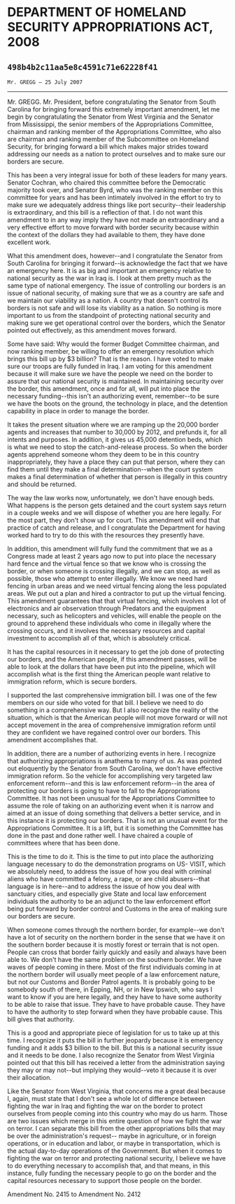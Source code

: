 # DEPARTMENT OF HOMELAND SECURITY APPROPRIATIONS ACT, 2008
## `498b4b2c11aa5e8c4591c71e62228f41`
`Mr. GREGG — 25 July 2007`

---


Mr. GREGG. Mr. President, before congratulating the Senator from 
South Carolina for bringing forward this extremely important amendment, 
let me begin by congratulating the Senator from West Virginia and the 
Senator from Mississippi, the senior members of the Appropriations 
Committee, chairman and ranking member of the Appropriations Committee, 
who also are chairman and ranking member of the Subcommittee on 
Homeland Security, for bringing forward a bill which makes major 
strides toward addressing our needs as a nation to protect ourselves 
and to make sure our borders are secure.

This has been a very integral issue for both of these leaders for 
many years. Senator Cochran, who chaired this committee before the 
Democratic majority took over, and Senator Byrd, who was the ranking 
member on this committee for years and has been intimately involved in 
the effort to try to make sure we adequately address things like port 
security--their leadership is extraordinary, and this bill is a 
reflection of that. I do not want this amendment to in any way imply 
they have not made an extraordinary and a very effective effort to move 
forward with border security because within the context of the dollars 
they had available to them, they have done excellent work.

What this amendment does, however--and I congratulate the Senator 
from South Carolina for bringing it forward--is acknowledge the fact 
that we have an emergency here. It is as big and important an emergency 
relative to national security as the war in Iraq is. I look at them 
pretty much as the same type of national emergency. The issue of 
controlling our borders is an issue of national security, of making 
sure that we as a country are safe and we maintain our viability as a 
nation. A country that doesn't control its borders is not safe and will 
lose its viability as a nation. So nothing is more important to us from 
the standpoint of protecting national security and making sure we get 
operational control over the borders, which the Senator pointed out 
effectively, as this amendment moves forward.

Some have said: Why would the former Budget Committee chairman, and 
now ranking member, be willing to offer an emergency resolution which 
brings this bill up by $3 billion? That is the reason. I have voted to 
make sure our troops are fully funded in Iraq. I am voting for this 
amendment because it will make sure we have the people we need on the 
border to assure that our national security is maintained. In 
maintaining security over the border, this amendment, once and for all, 
will put into place the necessary funding--this isn't an authorizing 
event, remember--to be sure we have the boots on the ground, the 
technology in place, and the detention capability in place in order to 
manage the border.

It takes the present situation where we are ramping up the 20,000 
border agents and increases that number to 30,000 by 2012, and prefunds 
it, for all intents and purposes. In addition, it gives us 45,000 
detention beds, which is what we need to stop the catch-and-release 
process. So when the border agents apprehend someone whom they deem to 
be in this country inappropriately, they have a place they can put that 
person, where they can find them until they make a final 
determination--when the court system makes a final determination of 
whether that person is illegally in this country and should be 
returned.

The way the law works now, unfortunately, we don't have enough beds. 
What happens is the person gets detained and the court system says 
return in a couple weeks and we will dispose of whether you are here 
legally. For the most part, they don't show up for court. This 
amendment will end that practice of catch and release, and I 
congratulate the Department for having worked hard to try to do this 
with the resources they presently have.

In addition, this amendment will fully fund the commitment that we as 
a Congress made at least 2 years ago now to put into place the 
necessary hard fence and the virtual fence so that we know who is 
crossing the border, or when someone is crossing illegally, and we can 
stop, as well as possible, those who attempt to enter illegally. We 
know we need hard fencing in urban areas and we need virtual fencing 
along the less populated areas. We put out a plan and hired a 
contractor to put up the virtual fencing. This amendment guarantees 
that that virtual fencing, which involves a lot of electronics and air 
observation through Predators and the equipment necessary, such as 
helicopters and vehicles, will enable the people on the ground to 
apprehend these individuals who come in illegally where the crossing 
occurs, and it involves the necessary resources and capital investment 
to accomplish all of that, which is absolutely critical.

It has the capital resources in it necessary to get the job done of 
protecting our borders, and the American people, if this amendment 
passes, will be able to look at the dollars that have been put into the 
pipeline, which will accomplish what is the first thing the American 
people want relative to immigration reform, which is secure borders.



I supported the last comprehensive immigration bill. I was one of the 
few members on our side who voted for that bill. I believe we need to 
do something in a comprehensive way. But I also recognize the reality 
of the situation, which is that the American people will not move 
forward or will not accept movement in the area of comprehensive 
immigration reform until they are confident we have regained control 
over our borders. This amendment accomplishes that.

In addition, there are a number of authorizing events in here. I 
recognize that authorizing appropriations is anathema to many of us. As 
was pointed out eloquently by the Senator from South Carolina, we don't 
have effective immigration reform. So the vehicle for accomplishing 
very targeted law enforcement reform--and this is law enforcement 
reform--in the area of protecting our borders is going to have to fall 
to the Appropriations Committee. It has not been unusual for the 
Appropriations Committee to assume the role of taking on an authorizing 
event when it is narrow and aimed at an issue of doing something that 
delivers a better service, and in this instance it is protecting our 
borders. That is not an unusual event for the Appropriations Committee. 
It is a lift, but it is something the Committee has done in the past 
and done rather well. I have chaired a couple of committees where that 
has been done.

This is the time to do it. This is the time to put into place the 
authorizing language necessary to do the demonstration programs on US-
VISIT, which we absolutely need, to address the issue of how you deal 
with criminal aliens who have committed a felony, a rape, or are child 
abusers--that language is in here--and to address the issue of how you 
deal with sanctuary cities, and especially give State and local law 
enforcement individuals the authority to be an adjunct to the law 
enforcement effort being put forward by border control and Customs in 
the area of making sure our borders are secure.

When someone comes through the northern border, for example--we don't 
have a lot of security on the northern border in the sense that we have 
it on the southern border because it is mostly forest or terrain that 
is not open. People can cross that border fairly quickly and easily and 
always have been able to. We don't have the same problem on the 
southern border. We have waves of people coming in there. Most of the 
first individuals coming in at the northern border will usually meet 
people of a law enforcement nature, but not our Customs and Border 
Patrol agents. It is probably going to be somebody south of there, in 
Epping, NH, or in New Ipswich, who says I want to know if you are here 
legally, and they have to have some authority to be able to raise that 
issue. They have to have probable cause. They have to have the 
authority to step forward when they have probable cause. This bill 
gives that authority.

This is a good and appropriate piece of legislation for us to take up 
at this time. I recognize it puts the bill in further jeopardy because 
it is emergency funding and it adds $3 billion to the bill. But this is 
a national security issue and it needs to be done. I also recognize the 
Senator from West Virginia pointed out that this bill has received a 
letter from the administration saying they may or may not--but implying 
they would--veto it because it is over their allocation.


Like the Senator from West Virginia, that concerns me a great deal 
because I, again, must state that I don't see a whole lot of difference 
between fighting the war in Iraq and fighting the war on the border to 
protect ourselves from people coming into this country who may do us 
harm. Those are two issues which merge in this entire question of how 
we fight the war on terror. I can separate this bill from the other 
appropriations bills that may be over the administration's request--
maybe in agriculture, or in foreign operations, or in education and 
labor, or maybe in transportation, which is the actual day-to-day 
operations of the Government. But when it comes to fighting the war on 
terror and protecting national security, I believe we have to do 
everything necessary to accomplish that, and that means, in this 
instance, fully funding the necessary people to go on the border and 
the capital resources necessary to support those people on the border.










Amendment No. 2415 to Amendment No. 2412
